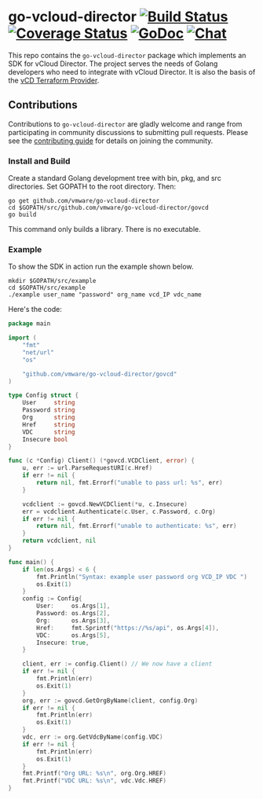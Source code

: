 # go-vcloud-director [![Build Status](https://travis-ci.org/vmware/go-vcloud-director.svg?branch=master)](https://travis-ci.org/vmware/go-vcloud-director) [![Coverage Status](https://coveralls.io/repos/vmware/go-vcloud-director/badge.svg?branch=master&service=github)](https://coveralls.io/github/vmware/go-vcloud-director?branch=master) [![GoDoc](https://godoc.org/github.com/vmware/go-vcloud-director?status.svg)](http://godoc.org/github.com/vmware/go-vcloud-director) [![Chat](https://img.shields.io/badge/chat-on%20slack-brightgreen.svg)](https://vmwarecode.slack.com/messages/CBBBXVB16)

This repo contains the `go-vcloud-director` package which implements
an SDK for vCloud Director. The project serves the needs of Golang
developers who need to integrate with vCloud Director. It is also the
basis of the [vCD Terraform
Provider](https://github.com/terraform-providers/terraform-provider-vcd).

## Contributions ##

Contributions to `go-vcloud-director` are gladly welcome and range
from participating in community discussions to submitting pull
requests.  Please see the [contributing guide](CONTRIBUTING.md) for
details on joining the community.

### Install and Build ###

Create a standard Golang development tree with bin, pkg, and src directories. 
Set GOPATH to the root directory. Then:
```
go get github.com/vmware/go-vcloud-director
cd $GOPATH/src/github.com/vmware/go-vcloud-director/govcd
go build
```
This command only builds a library. There is no executable.

### Example ###

To show the SDK in action run the example shown below.  
```
mkdir $GOPATH/src/example
cd $GOPATH/src/example
./example user_name "password" org_name vcd_IP vdc_name 
```
Here's the code:
```go
package main

import (
	"fmt"
	"net/url"
	"os"

	"github.com/vmware/go-vcloud-director/govcd"
)

type Config struct {
	User     string
	Password string
	Org      string
	Href     string
	VDC      string
	Insecure bool
}

func (c *Config) Client() (*govcd.VCDClient, error) {
	u, err := url.ParseRequestURI(c.Href)
	if err != nil {
		return nil, fmt.Errorf("unable to pass url: %s", err)
	}

	vcdclient := govcd.NewVCDClient(*u, c.Insecure)
	err = vcdclient.Authenticate(c.User, c.Password, c.Org)
	if err != nil {
		return nil, fmt.Errorf("unable to authenticate: %s", err)
	}
	return vcdclient, nil
}

func main() {
	if len(os.Args) < 6 {
		fmt.Println("Syntax: example user password org VCD_IP VDC ")
		os.Exit(1)
	}
	config := Config{
		User:     os.Args[1],
		Password: os.Args[2],
		Org:      os.Args[3],
		Href:     fmt.Sprintf("https://%s/api", os.Args[4]),
		VDC:      os.Args[5],
		Insecure: true,
	}

	client, err := config.Client() // We now have a client
	if err != nil {
		fmt.Println(err)
		os.Exit(1)
	}
	org, err := govcd.GetOrgByName(client, config.Org)
	if err != nil {
		fmt.Println(err)
		os.Exit(1)
	}
	vdc, err := org.GetVdcByName(config.VDC)
	if err != nil {
		fmt.Println(err)
		os.Exit(1)
	}
	fmt.Printf("Org URL: %s\n", org.Org.HREF)
	fmt.Printf("VDC URL: %s\n", vdc.Vdc.HREF)
}

```
